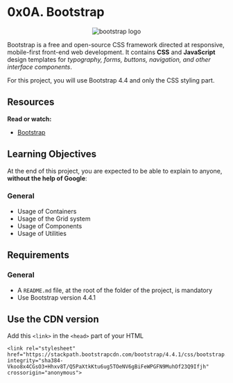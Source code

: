 # 0x0A. Bootstrap

<p align="center">
<img src="https://consultant-webdesigner.fr/wp-content/uploads/2020/04/bootstrap_4-icon.png" alt="bootstrap logo">
</p>

Bootstrap is a free and open-source CSS framework directed at responsive, mobile-first front-end web development. It contains **CSS** and **JavaScript** design templates for *typography, forms, buttons, navigation, and other interface components*.

For this project, you will use Bootstrap 4.4 and only the CSS styling part.

## Resources
**Read or watch:**

- [Bootstrap](https://intranet.hbtn.io/rltoken/2co2ipxHSi4kjIU6wAHzgw)

## Learning Objectives
At the end of this project, you are expected to be able to explain to anyone, **without the help of Google**:

### General
- Usage of Containers
- Usage of the Grid system
- Usage of Components
- Usage of Utilities

## Requirements
### General
- A `README.md` file, at the root of the folder of the project, is mandatory
- Use Bootstrap version 4.4.1

## Use the CDN version
Add this `<link>` in the `<head>` part of your HTML

```
<link rel="stylesheet" href="https://stackpath.bootstrapcdn.com/bootstrap/4.4.1/css/bootstrap.min.css" integrity="sha384-Vkoo8x4CGsO3+Hhxv8T/Q5PaXtkKtu6ug5TOeNV6gBiFeWPGFN9MuhOf23Q9Ifjh" crossorigin="anonymous">
```

